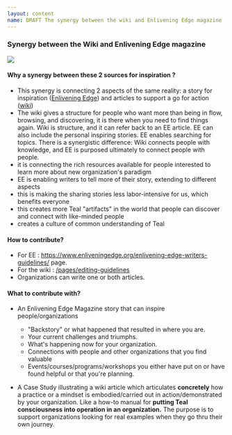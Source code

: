 ```yaml
---
layout: content
name: DRAFT The synergy between the wiki and Enlivening Edge magazine
---
```

### Synergy between the Wiki and Enlivening Edge magazine

![](/media/enlivening-edge-and-wiki-synergy.jpg)

#### Why  a synergy between these 2 sources for inspiration ?

* This synergy is connecting 2 aspects of the same reality: a story for inspiration ([Enlivening Edge](https://www.enliveningedge.org/)) and articles to support a go for action ([wiki](http://reinventingorganizationswiki.com/))
* The wiki gives a structure for people who want more than being in flow, browsing, and discovering, it is there when you need to find things again. Wiki is structure, and it can refer back to an EE article. EE can also include the personal inspiring stories. EE enables searching for topics. There is a synergistic difference: Wiki connects people with knowledge, and EE is purposed ultimately to connect people with people.
* it is connecting the rich resources available for people interested to learn more about new organization's paradigm
* EE is enabling writers to tell more of their story, extending to different aspects
* this is making the sharing stories less labor-intensive for us, which benefits everyone
* this creates more Teal "artifacts" in the world that people can discover and connect with like-minded people
* creates a culture of common understanding of Teal

#### How to contribute?

* For EE : <https://www.enliveningedge.org/enlivening-edge-writers-guidelines/> page.
* For the wiki : [/pages/editing-guidelines](/pages/editing-guidelines)
* Organizations can write one or both articles. 

#### What to contribute with?

* An Enlivening Edge Magazine story that can inspire people/organizations 

  * "Backstory" or what happened that resulted in where you are. 
  * Your current challenges and triumphs. 
  * What's happening now for your organization. 
  * Connections with people and other organizations that you find valuable
  * Events/courses/programs/workshops you either have put on or have found helpful or that you're planning.
* A Case Study illustrating a wiki article which articulates **concretely** how a practice or a mindset is embodied/carried out in action/demonstrated by your organization. Like a how-to manual for **putting Teal consciousness into operation in an organization.** The purpose is to support organizations looking for real examples when they go thru their own journey.